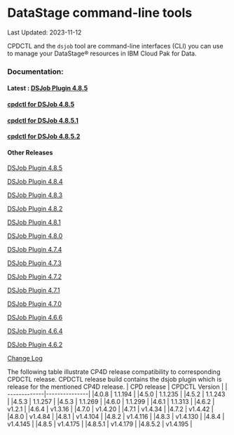 
# DataStage  command-line tools

  

Last Updated: 2023-11-12

  

CPDCTL and the  `dsjob`  tool are command-line interfaces (CLI) you can use to manage your  DataStage®  resources in IBM Cloud Pak for Data.

### Documentation:
#### Latest : [DSJob Plugin 4.8.5](https://github.com/IBM/DataStage/tree/main/dsjob/dsjob.4.8.5.md)
#### [cpdctl for DSJob 4.8.5](https://github.com/IBM/cpdctl/releases/tag/v1.4.175)
#### [cpdctl for DSJob 4.8.5.1](https://github.com/IBM/cpdctl/releases/tag/v1.4.179)
#### [cpdctl for DSJob 4.8.5.2](https://github.com/IBM/cpdctl/releases/tag/v1.4.195)

#### Other Releases
[DSJob Plugin 4.8.5](https://github.com/IBM/DataStage/tree/main/dsjob/dsjob.4.8.5.md)

[DSJob Plugin 4.8.4](https://github.com/IBM/DataStage/tree/main/dsjob/dsjob.4.8.4.md)

[DSJob Plugin 4.8.3](https://github.com/IBM/DataStage/tree/main/dsjob/dsjob.4.8.3.md)

[DSJob Plugin 4.8.2](https://github.com/IBM/DataStage/tree/main/dsjob/dsjob.4.8.2.md)

[DSJob Plugin 4.8.1](https://github.com/IBM/DataStage/tree/main/dsjob/dsjob.4.8.1.md)

[DSJob Plugin 4.8.0](https://github.com/IBM/DataStage/tree/main/dsjob/dsjob.4.8.0.md)

[DSJob Plugin 4.7.4](https://github.com/IBM/DataStage/tree/main/dsjob/dsjob.4.7.4.md)

[DSJob Plugin 4.7.3](https://github.com/IBM/DataStage/tree/main/dsjob/dsjob.4.7.3.md)

[DSJob Plugin 4.7.2](https://github.com/IBM/DataStage/tree/main/dsjob/dsjob.4.7.2.md)

[DSJob Plugin 4.7.1](https://github.com/IBM/DataStage/tree/main/dsjob/dsjob.4.7.1.md)

[DSJob Plugin 4.7.0](https://github.com/IBM/DataStage/tree/main/dsjob/dsjob.4.7.0.md)

[DSJob Plugin 4.6.6](https://github.com/IBM/DataStage/tree/main/dsjob/dsjob.4.6.6.md)

[DSJob Plugin 4.6.4](https://github.com/IBM/DataStage/tree/main/dsjob/dsjob.4.6.4.md)

[DSJob Plugin 4.6.2](https://github.com/IBM/DataStage/tree/main/dsjob/dsjob.4.6.2.md)

[Change Log](https://github.com/IBM/DataStage/tree/main/dsjob/changelog.md)


The following table illustrate CP4D release compatibility to corresponding CPDCTL release. 
CPDCTL release build contains the dsjob plugin which is release for the mentioned CP4D release.
| CPD release | CPDCTL Version |
| -------------|---------------|
|4.0.8   | 1.1.194  |
|4.5.0   | 1.1.235  |
|4.5.2   | 1.1.243  |
|4.5.3   | 1.1.257  |
|4.5.3   | 1.1.269  |
|4.6.0   | 1.1.299  |
|4.6.1   | 1.1.313  |
|4.6.2   | v1.2.1   |
|4.6.4   | v1.3.16  |
|4.7.0   | v1.4.20  |
|4.7.1   | v1.4.34  |
|4.7.2   | v1.4.42  |
|4.8.0   | v1.4.84  |
|4.8.1   | v1.4.104 |
|4.8.2   | v1.4.116 |
|4.8.3   | v1.4.130 |
|4.8.4   | v1.4.145 |
|4.8.5   | v1.4.175 |
|4.8.5.1 | v1.4.179 |
|4.8.5.2 | v1.4.195 |
